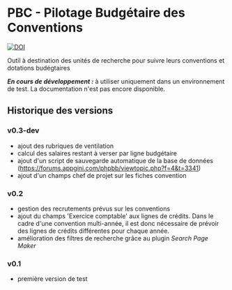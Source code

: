 # PBC - Pilotage Budgétaire des Conventions

[![DOI](https://www.zenodo.org/badge/172482280.svg)](https://www.zenodo.org/badge/latestdoi/172482280)

Outil à destination des unités de recherche pour suivre leurs conventions et dotations budégtaires

**_En cours de développement :_** à utiliser uniquement dans un environnement de test. La documentation n'est pas encore disponible.

## Historique des versions

### v0.3-dev

- ajout des rubriques de ventilation
- calcul des salaires restant à verser par ligne budgétaire
- ajout d'un script de sauvegarde automatique de la base de données (https://forums.appgini.com/phpbb/viewtopic.php?f=4&t=3341)
- ajout d'un champs chef de projet sur les fiches convention

### v0.2

- gestion des recrutements prévus sur les conventions
- ajout du champs 'Exercice comptable' aux lignes de crédits. Dans le cadre d'une
  convention multi-année, il est donc nécessaire de prévoir des lignes de crédits
  différentes pour chaque année.
- amélioration des filtres de recherche grâce au plugin *Search Page Maker*

### v0.1

- première version de test
